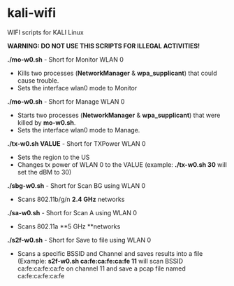 # kali-wifi
WIFI scripts for KALI Linux

**WARNING: DO NOT USE THIS SCRIPTS FOR ILLEGAL ACTIVITIES!**


**./mo-w0.sh** - Short for Monitor WLAN 0
* Kills two processes (**NetworkManager** & **wpa_supplicant**) that could cause trouble. 
* Sets the interface wlan0 mode to Monitor

**./mo-w0.sh** - Short for Manage WLAN 0
* Starts two processes (**NetworkManager** & **wpa_supplicant**) that were killed by **mo-w0.sh**. 
* Sets the interface wlan0 mode to Manage.

**./tx-w0.sh VALUE** - Short for TXPower WLAN 0
* Sets the region to the US
* Changes tx power of WLAN 0 to the VALUE (example: **./tx-w0.sh 30** will set the dBM to 30)

**./sbg-w0.sh** - Short for Scan BG using WLAN 0
* Scans 802.11b/g/n **2.4 GHz** networks

**./sa-w0.sh** - Short for Scan A using WLAN 0
* Scans 802.11a **5 GHz **networks

**./s2f-w0.sh** - Short for Save to file using WLAN 0
* Scans a specific BSSID and Channel and saves results into a file (Example: **s2f-w0.sh ca:fe:ca:fe:ca:fe 11** will scan BSSID ca:fe:ca:fe:ca:fe on channel 11 and save a pcap file named ca:fe:ca:fe:ca:fe
